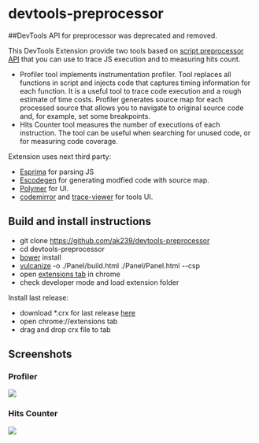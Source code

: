 devtools-preprocessor
=====================

##DevTools API for preprocessor was deprecated and removed.

This DevTools Extension provide two tools based on [script preprocessor API](https://code.google.com/p/chromium/wiki/ScriptPreprocessor) that you can use to trace JS execution and to measuring hits count.

- Profiler tool implements instrumentation profiler. Tool replaces all functions in script and injects code that captures timing information for each function. It is a useful tool to trace code execution and a rough estimate of time costs. Profiler generates source map for each processed source that allows you to navigate to original source code and, for example, set some breakpoints.
- Hits Counter tool measures the number of executions of each instruction. The tool can be useful when searching for unused code, or for measuring code coverage.

Extension uses next third party:
- [Esprima](http://esprima.org/) for parsing JS
- [Escodegen](https://github.com/Constellation/escodegen) for generating modfied code with source map.
- [Polymer](http://www.polymer-project.org/) for UI.
- [codemirror](http://codemirror.net/) and [trace-viewer](https://code.google.com/p/trace-viewer/) for tools UI.

## Build and install instructions
- git clone https://github.com/ak239/devtools-preprocessor
- cd devtools-preprocessor
- [bower](http://bower.io/) install
- [vulcanize](https://github.com/polymer/vulcanize) -o ./Panel/build.html ./Panel/Panel.html --csp
- open [extensions tab](chrome://extensions) in chrome
- check developer mode and load extension folder

Install last release:
- download *.crx for last release [here](https://github.com/ak239/devtools-preprocessor/releases)
- open chrome://extensions tab
- drag and drop crx file to tab

## Screenshots
### Profiler
![](https://cloud.githubusercontent.com/assets/426418/4781152/904250e0-5c8c-11e4-9827-0e9ddffc3cb9.png)
### Hits Counter
![](https://cloud.githubusercontent.com/assets/426418/4781164/fc3ed35e-5c8c-11e4-9396-4fc09aec267e.png)
